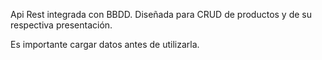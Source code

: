 Api Rest integrada con BBDD. Diseñada para CRUD de productos y de su respectiva presentación.

Es importante cargar datos antes de utilizarla.
